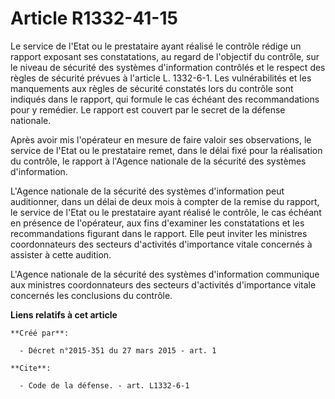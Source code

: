 # Article R1332-41-15

Le service de l'Etat ou le prestataire ayant réalisé le contrôle rédige un rapport exposant ses constatations, au regard de
l'objectif du contrôle, sur le niveau de sécurité des systèmes d'information contrôlés et le respect des règles de sécurité
prévues à l'article L. 1332-6-1. Les vulnérabilités et les manquements aux règles de sécurité constatés lors du contrôle sont
indiqués dans le rapport, qui formule le cas échéant des recommandations pour y remédier. Le rapport est couvert par le
secret de la défense nationale. 

Après avoir mis l'opérateur en mesure de faire valoir ses observations, le service de l'Etat ou le prestataire remet, dans le
délai fixé pour la réalisation du contrôle, le rapport à l'Agence nationale de la sécurité des systèmes d'information. 

L'Agence nationale de la sécurité des systèmes d'information peut auditionner, dans un délai de deux mois à compter de la
remise du rapport, le service de l'Etat ou le prestataire ayant réalisé le contrôle, le cas échéant en présence de
l'opérateur, aux fins d'examiner les constatations et les recommandations figurant dans le rapport. Elle peut inviter les
ministres coordonnateurs des secteurs d'activités d'importance vitale concernés à assister à cette audition. 

L'Agence nationale de la sécurité des systèmes d'information communique aux ministres coordonnateurs des secteurs d'activités
d'importance vitale concernés les conclusions du contrôle.

**Liens relatifs à cet article**

	**Créé par**:

	  - Décret n°2015-351 du 27 mars 2015 - art. 1

	**Cite**:

	  - Code de la défense. - art. L1332-6-1
